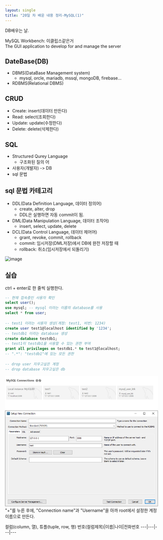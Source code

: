 ```yaml
---
layout: single
title: "20일 차 배운 내용 정리-MySQL(1)"
---
```

DB배우는 날.

MySQL Workbench: 이클립스같은거\
The GUI application to develop for and manage the server

## DateBase(DB)

- DBMS(DataBase Management system)
  - mysql, orcle, mariadb, mssql, mongoDB, firebase...
- RDBMS(Relational DBMS)

## CRUD

- Create: insert(데이터 만든다)
- Read: select(조회한다)
- Update: update(수정한다)
- Delete: delete(삭제한다)

## SQL

- Structured Qurey Language
  - 구조화된 질의 어
- 사용자(개발자) -> DB
- sql 문법

## sql 문법 카테고리

- DDL(Data Definition Language, 데이터 정의어)
  - create, alter, drop
  - DDL은 실행하면 자동 commit이 됨.
- DML(Data Manipulation Language, 데이터 조작어)
  - insert, select, update, delete
- DCL(Data Control Language, 데이터 제어어)
  - grant, revoke, commit, rollback
  - commit: 임시저장(DML저장)에서 DB에 완전 저장할 때
  - rollback: 취소(임시저장에서 되돌리기)


![image](https://user-images.githubusercontent.com/101805304/163300134-b21dd88a-73ff-45a5-949a-0627ca620fef.png)

## 실습

ctrl + enter로 한 줄씩 실행한다.

```sql
-- 현재 접속중인 사용자 확인
select user();
use mysql; -- mysql 이라는 이름의 database를 사용
select * from user;

-- test1 이라는 사용자 생성(계정: test1, 비번: 1234)
create user test1@localhost identified by '1234';
-- testdb1 이라는 database 생성
create database testdb1;
-- test1이 testdb1을 사용할 수 있는 권한 부여
grant all privileges on testdb1.* to test1@localhost;
-- ".*": "testdb1"에 있는 모든 권한

-- drop user 지우고싶은 계정
-- drop database 지우고싶은 db
```

<img src="../assets/images/2022-04-14 113125.png">
<img src="../assets/images/2022-04-14 113134.png">
"+"를 누른 후에, "Connection name"과 "Username"을 아까 root에서 설정한 계정 이름으로 만든다.

컬럼(column, 열), 튜플(tuple, row, 행)
번호(컬럼제목)|이름|나이|전화번호
---|---|---|---

